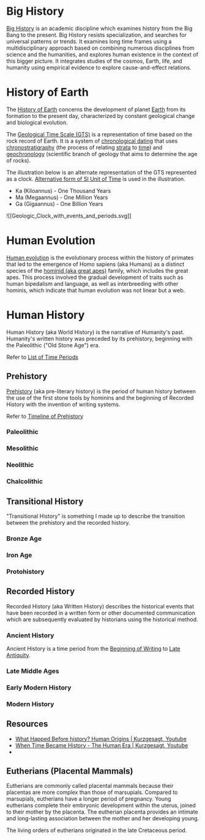 # Big History
[Big History](https://en.wikipedia.org/wiki/Big_History) is an academic discipline which examines history from the Big Bang to the present. Big History resists specialization, and searches for universal patterns or trends. It examines long time frames using a multidisciplinary approach based on combining numerous disciplines from science and the humanities, and explores human existence in the context of this bigger picture. It integrates studies of the cosmos, Earth, life, and humanity using empirical evidence to explore cause-and-effect relations.

# History of Earth
The [History of Earth](https://en.wikipedia.org/wiki/History_of_Earth) concerns the development of planet [Earth](https://en.wikipedia.org/wiki/Earth) from its formation to the present day, characterized by constant geological change and biological evolution.

The [Geological Time Scale (GTS)](https://en.wikipedia.org/wiki/Geologic_time_scale) is a representation of time based on the rock record of Earth. It is a system of [chronological dating](https://en.wikipedia.org/wiki/Chronological_dating) that uses [chronostratigraphy](https://en.wikipedia.org/wiki/Chronostratigraphy) (the process of relating [strata](https://en.wikipedia.org/wiki/Stratum) to [time](https://en.wikipedia.org/wiki/Time)) and [geochronology](https://en.wikipedia.org/wiki/Geochronology) (scientific branch of geology that aims to determine the age of rocks).

The illustration below is an alternate representation of the GTS represented as a clock. [Alternative form of SI Unit of Time](https://en.wikipedia.org/wiki/Year#SI_prefix_multipliers) is used in the illustration.
- Ka (Kiloannus) - One Thousand Years
- Ma (Megaannus) - One Million Years
- Ga (Gigaannus) - One Billion Years

![[Geologic_Clock_with_events_and_periods.svg]]

# Human Evolution
[Human evolution](https://en.wikipedia.org/wiki/Human_evolution) is the evolutionary process within the history of primates that led to the emergence of Homo sapiens (aka Humans) as a distinct species of the [hominid (aka great apes)](https://en.wikipedia.org/wiki/Hominidae) family, which includes the great apes. This process involved the gradual development of traits such as human bipedalism and language, as well as interbreeding with other hominis, which indicate that human evolution was not linear but a web.

# Human History
Human History (aka World History) is the narrative of Humanity's past. Humanity's written history was preceded by its prehistory, beginning with the Paleolithic ("Old Stone Age") era.

Refer to [List of Time Periods](https://en.wikipedia.org/wiki/List_of_time_periods)

## Prehistory
[Prehistory](https://en.wikipedia.org/wiki/Prehistory) (aka pre-literary history) is the period of human history between the use of the first stone tools by hominins and the beginning of Recorded History with the invention of writing systems.

Refer to [Timeline of Prehistory](https://en.wikipedia.org/wiki/Timeline_of_prehistory)

### Paleolithic

### Mesolithic

### Neolithic

### Chalcolithic

## Transitional History
"Transitional History" is something I made up to describe the transition between the prehistory and the recorded history.

### Bronze Age

### Iron Age

### Protohistory

## Recorded History
Recorded History (aka Written History) describes the historical events that have been recorded in a written form or other documented communication which are subsequently evaluated by historians using the historical method.

### Ancient History
Ancient History is a time period from the [Beginning of Writing](https://en.wikipedia.org/wiki/History_of_writing) to [Late Antiquity](https://en.wikipedia.org/wiki/Late_antiquity).

### Late Middle Ages

### Early Modern History

### Modern History

## Resources
- [What Happed Before history? Human Origins | Kurzgesagt, Youtube](https://youtu.be/dGiQaabX3_o)
- [When Time Became History - The Human Era | Kurzgesagt, Youtube](https://youtu.be/CWu29PRCUvQ)
- 

## Eutherians (Placental Mammals)
Eutherians are commonly called placental mammals because their placentas are more complex than those of marsupials. Compared to marsupials, eutherians have a longer period of pregnancy. Young eutherians complete their embryonic development within the uterus, joined to their mother by the placenta. The eutherian placenta provides an intimate and long-lasting association between the mother and her developing young.

The living orders of eutherians originated in the late Cretaceous period.